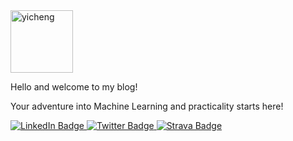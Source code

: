 <img src="https://github.com/Guoest/Guoest.github.io/assets/9883736/2a8e6d20-98d6-4383-946e-df62d8010cb4" alt="yicheng" width="100"/>


Hello and welcome to my blog!

Your adventure into Machine Learning and practicality starts here!



<div id="badges">
  <a href="https://www.linkedin.com/in/yichengguo/">
    <img src="https://img.shields.io/badge/LinkedIn-blue?style=for-the-badge&logo=linkedin&logoColor=white" alt="LinkedIn Badge"/>
  </a>
  
  <a href="https://twitter.com/YichengGuo4938">
    <img src="https://img.shields.io/badge/X-000000?style=for-the-badge&logo=x&logoColor=white" alt="Twitter Badge"/>
  </a>
  
  <a href="https://www.strava.com/athletes/57410248">
    <img src="https://img.shields.io/badge/Strava-FC4C02?style=for-the-badge&logo=strava&logoColor=white" alt="Strava Badge"/>
  </a>

</div>
